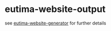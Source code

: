 # eutima-website-output

see [eutima-website-generator](https://github.com/Eutima/eutima-website-generator) for further details
